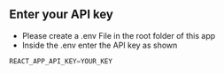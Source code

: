 ## Enter your API key
- Please create a .env File in the root folder of this app
- Inside the .env enter the API key as shown


```javascript
REACT_APP_API_KEY=YOUR_KEY
```